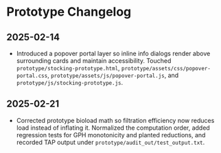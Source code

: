 # Prototype Changelog

## 2025-02-14
- Introduced a popover portal layer so inline info dialogs render above surrounding cards and maintain accessibility. Touched `prototype/stocking-prototype.html`, `prototype/assets/css/popover-portal.css`, `prototype/assets/js/popover-portal.js`, and `prototype/js/stocking-prototype.js`.

## 2025-02-21
- Corrected prototype bioload math so filtration efficiency now reduces load instead of inflating it. Normalized the computation order, added regression tests for GPH monotonicity and planted reductions, and recorded TAP output under `prototype/audit_out/test_output.txt`.
